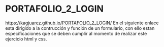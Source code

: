 # PORTAFOLIO_2_LOGIN
https://kagjuarez.github.io/PORTAFOLIO_2_LOGIN/
En el siguiente enlace esta dirigido a la contrucción
y función de un formulario, con ello estan especificaciones 
que se deben cumplir al momento de realizar 
este ejercicio html y css.
